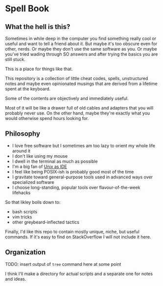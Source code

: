 # Spell Book

## What the hell is this?

Sometimes in while deep in the computer you find something really cool or useful 
and want to tell a friend about it. But maybe it's too obscure even for other,
nerds. Or maybe they don't use the same software as you. Or maybe you've tried
wading through SO answers and after trying the basics you are still stuck.

This is a place for things like that.

This repository is a collection of little cheat codes, spells, unstructured
notes and maybe even opinionated musings that are derived from a lifetime
spent at the keyboard.

Some of the contents are objectively and immediately useful.

Most of it will be like a drawer full of old cables and adapters that you
will probably never use. On the other hand, maybe they're exactly what
you would otherwise spend hours looking for.

## Philosophy 

- I love free software but I sometimes am too lazy to orient my whole life around it
- I don't like using my mouse
- I dwell in the terminal as much as possible
- I'm a big fan of [Unix as IDE](https://blog.sanctum.geek.nz/series/unix-as-ide/)
- I feel like being POSIX-ish is probably good most of the time
- I gravitate toward general-purpose tools used in advanced ways over specialized software
- I choose long-standing, popular tools over flavour-of-the-week lifehacks

So that likley boils down to:
- bash scripts
- vim tricks
- other greybeard-inflected tactics

Finally, I'd like this repo to contain mostly unique, niche, but useful commands.
If it's easy to find on StackOverflow I will not include it here. 

## Organization 

TODO: insert output of `tree` command here at some point

I think I'll make a directory for actual scripts and a separate one for notes
and ideas. 
